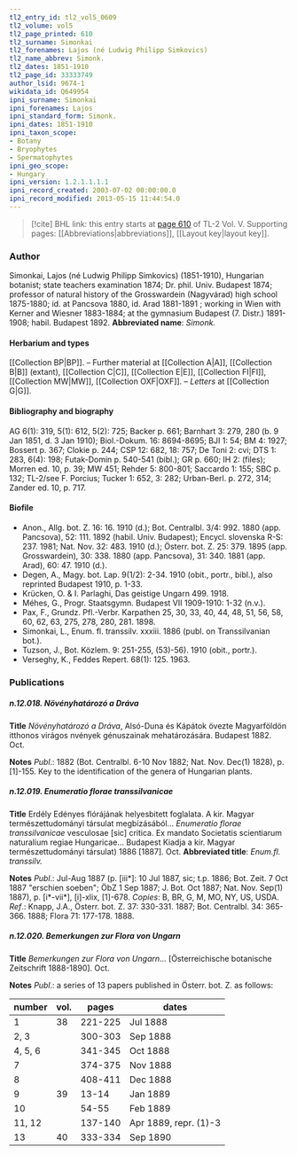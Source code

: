 ```yaml
---
tl2_entry_id: tl2_vol5_0609
tl2_volume: vol5
tl2_page_printed: 610
tl2_surname: Simonkai
tl2_forenames: Lajos (né Ludwig Philipp Simkovics)
tl2_name_abbrev: Simonk.
tl2_dates: 1851-1910
tl2_page_id: 33333749
author_lsid: 9674-1
wikidata_id: Q649954
ipni_surname: Simonkai
ipni_forenames: Lajos
ipni_standard_form: Simonk.
ipni_dates: 1851-1910
ipni_taxon_scope: 
- Botany
- Bryophytes
- Spermatophytes
ipni_geo_scope: 
- Hungary
ipni_version: 1.2.1.1.1.1
ipni_record_created: 2003-07-02 00:00:00.0
ipni_record_modified: 2013-05-15 11:44:54.0
---
```



> [!cite] BHL link: this entry starts at [page 610](https://www.biodiversitylibrary.org/page/33333749) of TL-2 Vol. V.
> Supporting pages: [[Abbreviations|abbreviations]], [[Layout key|layout key]].

### Author

Simonkai, Lajos (né Ludwig Philipp Simkovics) (1851-1910), Hungarian botanist; state teachers examination 1874; Dr. phil. Univ. Budapest 1874; professor of natural history of the Grosswardein (Nagyvárad) high school 1875-1880; id. at Pancsova 1880, id. Arad 1881-1891 ; working in Wien with Kerner and Wiesner 1883-1884; at the gymnasium Budapest (7. Distr.) 1891-1908; habil. Budapest 1892. 
**Abbreviated name**: *Simonk.*

#### Herbarium and types

[[Collection BP|BP]]. – Further material at [[Collection A|A]], [[Collection B|B]] (extant), [[Collection C|C]], [[Collection E|E]], [[Collection FI|FI]], [[Collection MW|MW]], [[Collection OXF|OXF]]. – *Letters* at [[Collection G|G]].

#### Bibliography and biography

AG 6(1): 319, 5(1): 612, 5(2): 725; Backer p. 661; Barnhart 3: 279, 280 (b. 9 Jan 1851, d. 3 Jan 1910); Biol.-Dokum. 16: 8694-8695; BJI 1: 54; BM 4: 1927; Bossert p. 367; Clokie p. 244; CSP 12: 682, 18: 757; De Toni 2: cvi; DTS 1: 283, 6(4): 198; Futak-Domin p. 540-541 (bibl.); GR p. 660; IH 2: (files); Morren ed. 10, p. 39; MW 451; Rehder 5: 800-801; Saccardo 1: 155; SBC p. 132; TL-2/see F. Porcius; Tucker 1: 652, 3: 282; Urban-Berl. p. 272, 314; Zander ed. 10, p. 717.

#### Biofile

- Anon., Allg. bot. Z. 16: 16. 1910 (d.); Bot. Centralbl. 3/4: 992. 1880 (app. Pancsova), 52: 111. 1892 (habil. Univ. Budapest); Encycl. slovenska R-S: 237. 1981; Nat. Nov. 32: 483. 1910 (d.); Österr. bot. Z. 25: 379. 1895 (app. Grosswardein), 30: 338. 1880 (app. Pancsova), 31: 340. 1881 (app. Arad), 60: 47. 1910 (d.).
- Degen, A., Magy. bot. Lap. 9(1/2): 2-34. 1910 (obit., portr., bibl.), also reprinted Budapest 1910, p. 1-33.
- Krücken, O. & I. Parlaghi, Das geistige Ungarn 499. 1918.
- Méhes, G., Progr. Staatsgymn. Budapest VII 1909-1910: 1-32 (n.v.).
- Pax, F., Grundz. Pfl.-Verbr. Karpathen 25, 30, 33, 40, 44, 48, 51, 56, 58, 60, 62, 63, 275, 278, 280, 281. 1898.
- Simonkai, L., Enum. fl. transsilv. xxxiii. 1886 (publ. on Transsilvanian bot.).
- Tuzson, J., Bot. Közlem. 9: 251-255, (53)-56). 1910 (obit., portr.).
- Verseghy, K., Feddes Repert. 68(1): 125. 1963.

### Publications

##### n.12.018. Növényhatározó a Dráva

**Title**
*Növényhatározó a Dráva*, Alsó-Duna és Kápátok övezte Magyarföldön itthonos virágos nvények génuszainak mehatározására. Budapest 1882. Oct.

**Notes**
*Publ*.: 1882 (Bot. Centralbl. 6-10 Nov 1882; Nat. Nov. Dec(1) 1828), p. \[1\]-155. Key to the identification of the genera of Hungarian plants.

##### n.12.019. Enumeratio florae transsilvanicae

**Title**
Erdély Edényes flórájának helyesbitett foglalata. A kir. Magyar természettudományi társulat megbizásából... *Enumeratio florae transsilvanicae* vesculosae \[sic\] critica. Ex mandato Societatis scientiarum naturalium regiae Hungaricae... Budapest Kiadja a kir. Magyar természettudományi társulat) 1886 \[1887\]. Oct.
**Abbreviated title**: *Enum.fl. transsilv.*

**Notes**
*Publ*.: Jul-Aug 1887 (p. \[iii\*\]: 10 Jul 1887, sic; t.p. 1886; Bot. Zeit. 7 Oct 1887 "erschien soeben"; ÖbZ 1 Sep 1887; J. Bot. Oct 1887; Nat. Nov. Sep(1) 1887), p. \[i\*-vii\*\], \[i\]-xlix, \[1\]-678. *Copies*: B, BR, G, M, MO, NY, US, USDA.
*Ref*.: Knapp, J.A., Österr. bot. Z. 37: 330-331. 1887; Bot. Centralbl. 34: 365-366. 1888; Flora 71: 177-178. 1888.

##### n.12.020. Bemerkungen zur Flora von Ungarn

**Title**
*Bemerkungen zur Flora von Ungarn*... \[Österreichische botanische Zeitschrift 1888-1890\]. Oct.

**Notes**
*Publ*.: a series of 13 papers published in Österr. bot. Z. as follows:

|number	|vol.	|pages	|dates|
|---	|---	|---	|---	|
|1	|38	|221-225	|Jul 1888
|2, 3	|	|300-303	|Sep 1888
|4, 5, 6	|	|341-345	|Oct 1888
|7	|	|374-375	|Nov 1888
|8	|	|408-411	|Dec 1888
|9	|39	|13-14	|Jan 1889
|10	|	|54-55	|Feb 1889
|11, 12	|	|137-140	|Apr 1889, repr. (1)-3
|13	|40	|333-334	|Sep 1890

